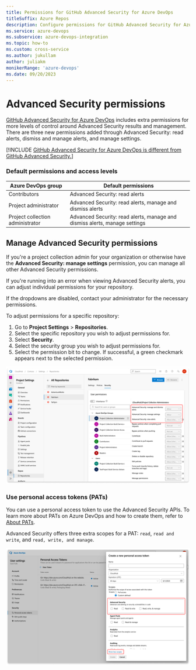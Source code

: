 ```yaml
---
title: Permissions for GitHub Advanced Security for Azure DevOps 
titleSuffix: Azure Repos
description: Configure permissions for GitHub Advanced Security for Azure DevOps
ms.service: azure-devops
ms.subservice: azure-devops-integration
ms.topic: how-to 
ms.custom: cross-service
ms.author: jukullam
author: juliakm 
monikerRange: 'azure-devops'
ms.date: 09/20/2023
---
```


#  Advanced Security permissions

[GitHub Advanced Security for Azure DevOps](configure-github-advanced-security-features.md) includes extra permissions for more levels of control around Advanced Security results and management. There are three new permissions added through Advanced Security: read alerts, dismiss and manage alerts, and manage settings.

[!INCLUDE [GitHub Advanced Security for Azure DevOps is different from GitHub Advanced Security.](includes/github-advanced-security.md)]


### Default permissions and access levels 

| Azure DevOps group  | Default permissions |
| ----------- | ----------- |
| Contributors | Advanced Security: read alerts |
| Project administrator | Advanced Security: read alerts, manage and dismiss alerts |
| Project collection administrator | Advanced Security: read alerts, manage and dismiss alerts, manage settings |

## Manage Advanced Security permissions
If you're a project collection admin for your organization or otherwise have the **Advanced Security: manage settings** permission, you can manage all other Advanced Security permissions.

If you're running into an error when viewing Advanced Security alerts, you can adjust individual permissions for your repository.

If the dropdowns are disabled, contact your administrator for the necessary permissions. 
 
To adjust permissions for a specific repository:

1. Go to **Project Settings** > **Repositories**.
1. Select the specific repository you wish to adjust permissions for.
1. Select **Security**.
1. Select the security group you wish to adjust permissions for.
1. Select the permission bit to change. If successful, a green checkmark appears next to the selected permission. 
 
![Screenshot of adjusting permissions for a specific repository](media/permissions-select-repo.png)

### Use personal access tokens (PATs)

You can use a personal access token to use the Advanced Security APIs. To learn more about PATs on Azure DevOps and how to create them, refer to [About PATs](../../organizations/accounts/use-personal-access-tokens-to-authenticate.md).

Advanced Security offers three extra scopes for a PAT: `read`, `read and write`, and `read, write, and manage`. 

![Screenshot of Advanced Security PAT scopes](media/pats-api.png)


